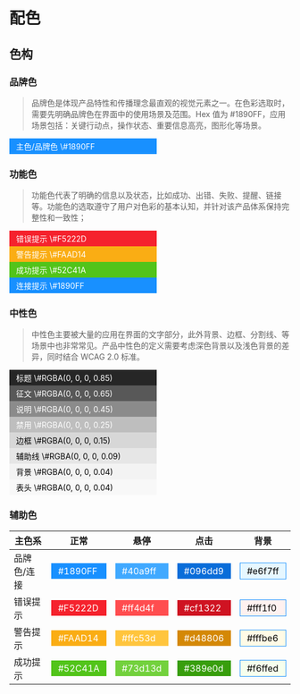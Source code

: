 # 配色

## 色构 

### 品牌色

> 品牌色是体现产品特性和传播理念最直观的视觉元素之一。在色彩选取时，需要先明确品牌色在界面中的使用场景及范围。Hex 值为 #1890FF，应用场景包括：关键行动点，操作状态、重要信息高亮，图形化等场景。

<div style="background-color: #1890FF; color: #FFFFFF; width: 240px; padding: 4px 12px;"> 主色/品牌色 \#1890FF</div>

### 功能色

> 功能色代表了明确的信息以及状态，比如成功、出错、失败、提醒、链接等。功能色的选取遵守了用户对色彩的基本认知，并针对该产品体系保持完整性和一致性；

<div style="background-color: #F5222D; color: #FFFFFF; width: 240px; padding: 4px 12px;"> 错误提示 \#F5222D</div>
<div style="background-color: #FAAD14; color: #FFFFFF; width: 240px; padding: 4px 12px;"> 警告提示 \#FAAD14</div>
<div style="background-color: #52C41A; color: #FFFFFF; width: 240px; padding: 4px 12px;"> 成功提示 \#52C41A</div>
<div style="background-color: #1890FF; color: #FFFFFF; width: 240px; padding: 4px 12px;"> 连接提示 \#1890FF</div>

### 中性色

> 中性色主要被大量的应用在界面的文字部分，此外背景、边框、分割线、等场景中也非常常见。产品中性色的定义需要考虑深色背景以及浅色背景的差异，同时结合 WCAG 2.0 标准。

<div style="background-color: RGBA(0, 0, 0, 0.85); color: #FFFFFF; width: 240px; padding: 4px 12px;"> 标题 \#RGBA(0, 0, 0, 0.85)</div>
<div style="background-color: RGBA(0, 0, 0, 0.65); color: #FFFFFF; width: 240px; padding: 4px 12px;"> 征文 \#RGBA(0, 0, 0, 0.65)</div>
<div style="background-color: RGBA(0, 0, 0, 0.45); color: #FFFFFF; width: 240px; padding: 4px 12px;"> 说明 \#RGBA(0, 0, 0, 0.45)</div>
<div style="background-color: RGBA(0, 0, 0, 0.25); color: #FFFFFF; width: 240px; padding: 4px 12px;"> 禁用 \#RGBA(0, 0, 0, 0.25)</div>
<div style="background-color: RGBA(0, 0, 0, 0.15); color: #030303; width: 240px; padding: 4px 12px;"> 边框 \#RGBA(0, 0, 0, 0.15)</div>
<div style="background-color: RGBA(0, 0, 0, 0.09); color: #030303; width: 240px; padding: 4px 12px;"> 辅助线 \#RGBA(0, 0, 0, 0.09)</div>
<div style="background-color: RGBA(0, 0, 0, 0.04); color: #030303; width: 240px; padding: 4px 12px;"> 背景 \#RGBA(0, 0, 0, 0.04)</div>
<div style="background-color: RGBA(0, 0, 0, 0.02); color: #030303; width: 240px; padding: 4px 12px;"> 表头 \#RGBA(0, 0, 0, 0.04)</div>

### 辅助色

| 主色系   | 正常 | 悬停 | 点击 | 背景 |
| -------- | ---- | ---- | ---- | ---- |
| 品牌色/连接   |   <div style="background-color: #1890FF; color: #FFFFFF; padding: 4px 12px;">\#1890FF</div>   |  <div style="background-color: #40a9ff; color: #FFFFFF; padding: 4px 12px;">\#40a9ff</div>     |   <div style="background-color: #096dd9; color: #FFFFFF; padding: 4px 12px;">\#096dd9</div>   |   <div style="background-color: #e6f7ff; color: #030303; border:1px solid #1890FF; padding: 4px 12px;">\#e6f7ff</div>   | 
| 错误提示 |   <div style="background-color: #F5222D; color: #FFFFFF; padding: 4px 12px;">\#F5222D</div>   |   <div style="background-color: #ff4d4f; color: #FFFFFF; padding: 4px 12px;">\#ff4d4f</div>   |  <div style="background-color: #cf1322; color: #FFFFFF; padding: 4px 12px;">\#cf1322</div>    |   <div style="background-color: #fff1f0; color: #030303; border:1px solid #1890FF; padding: 4px 12px;">\#fff1f0</div>   |
| 警告提示 |  <div style="background-color: #FAAD14; color: #FFFFFF; padding: 4px 12px;">\#FAAD14</div>   |   <div style="background-color: #ffc53d; color: #FFFFFF; padding: 4px 12px;">\#ffc53d</div>   |  <div style="background-color: #d48806; color: #FFFFFF; padding: 4px 12px;">\#d48806</div>    |   <div style="background-color: #fffbe6; color: #030303; border:1px solid #1890FF; padding: 4px 12px;">\#fffbe6</div>   |
| 成功提示 |   <div style="background-color: #52C41A; color: #FFFFFF; padding: 4px 12px;">\#52C41A</div>   |   <div style="background-color: #73d13d; color: #FFFFFF; padding: 4px 12px;">\#73d13d</div>   |   <div style="background-color: #389e0d; color: #FFFFFF; padding: 4px 12px;">\#389e0d</div>   |   <div style="background-color: #f6ffed; color: #030303; border:1px solid #1890FF; padding: 4px 12px;">\#f6ffed</div>   |


